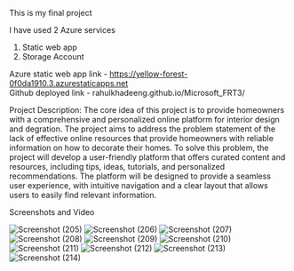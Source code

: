 This is my final project



I have used 2 Azure services
1) Static web app
2) Storage Account


Azure static web app link - https://yellow-forest-0f0da1910.3.azurestaticapps.net
<br>
Github deployed link - rahulkhadeeng.github.io/Microsoft_FRT3/

Project Description:
The core idea of this project is to provide homeowners with a comprehensive and personalized online platform for interior design and degration. The project aims to address the problem statement of the lack of effective online resources that provide homeowners with reliable information on how to decorate their homes.
To solve this problem, the project will develop a user-friendly platform that offers curated content and resources, including tips, ideas, tutorials, and personalized recommendations. The platform will be designed to provide a seamless user experience, with intuitive navigation and a clear layout that allows users to easily find relevant information.


Screenshots and Video


![Screenshot (205)](https://github.com/rahulkhadeeng/Microsoft_FRT3/assets/141446537/618ee1ac-2088-425e-a363-bd3a10ce6351)
![Screenshot (206)](https://github.com/rahulkhadeeng/Microsoft_FRT3/assets/141446537/b108b952-4b69-4ccc-97a0-cca3ef59b150)
![Screenshot (207)](https://github.com/rahulkhadeeng/Microsoft_FRT3/assets/141446537/3ff1dd80-9ef9-4532-bba3-c33b75ba0b6b)
![Screenshot (208)](https://github.com/rahulkhadeeng/Microsoft_FRT3/assets/141446537/8d2b832b-8fcb-4bc5-9676-7c1a910b10ea)
![Screenshot (209)](https://github.com/rahulkhadeeng/Microsoft_FRT3/assets/141446537/f652fbb5-b201-44e1-b68c-d3015ae1293f)
![Screenshot (210)](https://github.com/rahulkhadeeng/Microsoft_FRT3/assets/141446537/8929ec64-db40-48fd-913a-126f2d9b160c)
![Screenshot (211)](https://github.com/rahulkhadeeng/Microsoft_FRT3/assets/141446537/66bd2280-f64b-4367-a88a-51475813be26)
![Screenshot (212)](https://github.com/rahulkhadeeng/Microsoft_FRT3/assets/141446537/9017a38f-a100-49fb-bd77-0603863d382a)
![Screenshot (213)](https://github.com/rahulkhadeeng/Microsoft_FRT3/assets/141446537/c82814e3-ea6a-443f-b6af-2cb55864c962)
![Screenshot (214)](https://github.com/rahulkhadeeng/Microsoft_FRT3/assets/141446537/3606c76d-b12a-4d9c-b0bb-8d311e51fc74)












